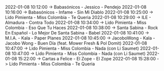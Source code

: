 2022-01-08 10:12:00 -> Babasónicos - Jessico - Pendejo
2022-01-08 10:16:00 -> Babasónicos - Infame - Sin Mi Diablo
2022-01-08 10:25:00 -> Lido Pimienta - Miss Colombia - Te Queria
2022-01-08 10:29:00 -> ILE - Almadura - Contra Todo
2022-01-08 10:34:00 -> Lido Pimienta - Miss Colombia - Eso Que Tu Haces
2022-01-08 10:38:00 -> Santa Sabina - Rock En Español - Lo Mejor De Santa Sabina - Babel
2022-01-08 10:41:00 -> M.I.A. - Kala - Paper Planes
2022-01-08 10:45:00 -> JacoboWong - Kala - Jacobo Wong - Buen Día (feat. Mower Fresh & Pol Domit)
2022-01-08 10:47:00 -> Lido Pimienta - Miss Colombia - Nada (con Li Saumet)
2022-01-08 10:47:00 -> Lido Pimienta - Miss Colombia - Nada (con Li Saumet)
2022-01-08 15:22:00 -> Cartas a Felice - El Zope - El Zope
2022-01-08 15:28:00 -> Lido Pimienta - Miss Colombia - Te Queria

